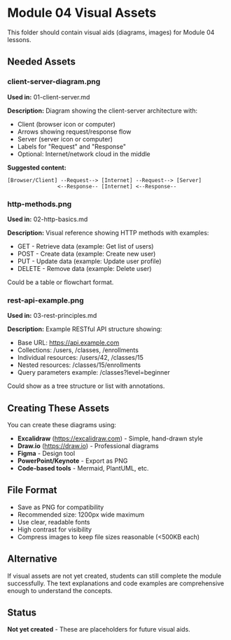# Module 04 Visual Assets

This folder should contain visual aids (diagrams, images) for Module 04 lessons.

## Needed Assets

### client-server-diagram.png
**Used in:** 01-client-server.md

**Description:** Diagram showing the client-server architecture with:
- Client (browser icon or computer)
- Arrows showing request/response flow
- Server (server icon or computer)
- Labels for "Request" and "Response"
- Optional: Internet/network cloud in the middle

**Suggested content:**
```
[Browser/Client] --Request--> [Internet] --Request--> [Server]
                <--Response-- [Internet] <--Response--
```

### http-methods.png
**Used in:** 02-http-basics.md

**Description:** Visual reference showing HTTP methods with examples:
- GET - Retrieve data (example: Get list of users)
- POST - Create data (example: Create new user)
- PUT - Update data (example: Update user profile)
- DELETE - Remove data (example: Delete user)

Could be a table or flowchart format.

### rest-api-example.png
**Used in:** 03-rest-principles.md

**Description:** Example RESTful API structure showing:
- Base URL: https://api.example.com
- Collections: /users, /classes, /enrollments
- Individual resources: /users/42, /classes/15
- Nested resources: /classes/15/enrollments
- Query parameters example: /classes?level=beginner

Could show as a tree structure or list with annotations.

## Creating These Assets

You can create these diagrams using:
- **Excalidraw** (https://excalidraw.com) - Simple, hand-drawn style
- **Draw.io** (https://draw.io) - Professional diagrams
- **Figma** - Design tool
- **PowerPoint/Keynote** - Export as PNG
- **Code-based tools** - Mermaid, PlantUML, etc.

## File Format
- Save as PNG for compatibility
- Recommended size: 1200px wide maximum
- Use clear, readable fonts
- High contrast for visibility
- Compress images to keep file sizes reasonable (<500KB each)

## Alternative
If visual assets are not yet created, students can still complete the module successfully. The text explanations and code examples are comprehensive enough to understand the concepts.

## Status
**Not yet created** - These are placeholders for future visual aids.
